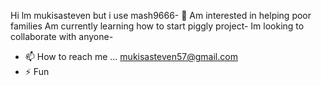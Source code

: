 Hi lm mukisasteven but i use mash9666- 👋 
Am interested in helping poor families 
Am currently learning how to start piggly project- 
Im looking to collaborate with anyone- 
- 📫 How to reach me ... mukisasteven57@gmail.com
- ⚡ Fun

<!---
Mash9666/Mash9666 is a ✨ special ✨ repository because its `README.md` (this file) appears on your GitHub profile.
You can click the Preview link to take a look at your changes.
--->
